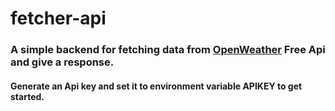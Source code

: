# fetcher-api
### A simple backend for fetching data from [OpenWeather](https://openweathermap.org/price) Free Api and give a response.
#### Generate an Api key and set it to environment variable APIKEY to get started.
